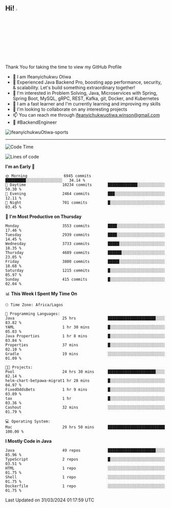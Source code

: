 <!-- BLOG-POST-LIST:START --><!-- BLOG-POST-LIST:END -->

## Hi! <img src="https://media.giphy.com/media/hvRJCLFzcasrR4ia7z/giphy.gif" width="4%"> 

Thank You for taking the time to view my GitHub Profile

- 👋 I am Ifeanyichukwu Otiwa
- 🚀 Experienced Java Backend Pro, boosting app performance, security, & scalability. Let's build something extraordinary together!
- 👀 I'm interested in Problem Solving, Java, Microservices with Spring, Spring Boot, MySQL, gRPC, REST, Kafka, git, Docker, and Kubernetes
- 🌱 I am a fast learner and I'm currently learning and improving my skills
- 💞️ I'm looking to collaborate on any interesting projects
- 📫 You can reach me through ifeanyichukwuotiwa.winson@gmail.com
- 🚀 #BackendEngineer

<p align="left" marginTop="10px"> <img src="https://komarev.com/ghpvc/?username=ifeanyichukwuOtiwa-sports&label=Profile%20views&color=0e75b6&style=for-the-badge" alt="ifeanyichukwuOtiwa-sports" /> </p>

***

<!--START_SECTION:waka-->
![Code Time](http://img.shields.io/badge/Code%20Time-2%2C360%20hrs%2039%20mins-blue)

![Lines of code](https://img.shields.io/badge/From%20Hello%20World%20I%27ve%20Written-4.6%20million%20lines%20of%20code-blue)

**I'm an Early 🐤** 

```text
🌞 Morning                6945 commits        █████████░░░░░░░░░░░░░░░░   34.14 % 
🌆 Daytime                10234 commits       █████████████░░░░░░░░░░░░   50.30 % 
🌃 Evening                2464 commits        ███░░░░░░░░░░░░░░░░░░░░░░   12.11 % 
🌙 Night                  701 commits         █░░░░░░░░░░░░░░░░░░░░░░░░   03.45 % 
```
📅 **I'm Most Productive on Thursday** 

```text
Monday                   3553 commits        ████░░░░░░░░░░░░░░░░░░░░░   17.46 % 
Tuesday                  2939 commits        ████░░░░░░░░░░░░░░░░░░░░░   14.45 % 
Wednesday                3733 commits        █████░░░░░░░░░░░░░░░░░░░░   18.35 % 
Thursday                 4689 commits        ██████░░░░░░░░░░░░░░░░░░░   23.05 % 
Friday                   3800 commits        █████░░░░░░░░░░░░░░░░░░░░   18.68 % 
Saturday                 1215 commits        █░░░░░░░░░░░░░░░░░░░░░░░░   05.97 % 
Sunday                   415 commits         █░░░░░░░░░░░░░░░░░░░░░░░░   02.04 % 
```


📊 **This Week I Spent My Time On** 

```text
🕑︎ Time Zone: Africa/Lagos

💬 Programming Languages: 
Java                     25 hrs              █████████████████████░░░░   83.82 % 
YAML                     1 hr 30 mins        █░░░░░░░░░░░░░░░░░░░░░░░░   05.03 % 
Java Properties          1 hr 8 mins         █░░░░░░░░░░░░░░░░░░░░░░░░   03.84 % 
Properties               37 mins             █░░░░░░░░░░░░░░░░░░░░░░░░   02.10 % 
Gradle                   19 mins             ░░░░░░░░░░░░░░░░░░░░░░░░░   01.09 % 

🐱‍💻 Projects: 
Pool                     24 hrs 30 mins      █████████████████████░░░░   82.14 % 
helm-chart-betpawa-migrat1 hr 28 mins        █░░░░░░░░░░░░░░░░░░░░░░░░   04.97 % 
FixedOddsBets            1 hr 9 mins         █░░░░░░░░░░░░░░░░░░░░░░░░   03.89 % 
tax                      1 hr                █░░░░░░░░░░░░░░░░░░░░░░░░   03.36 % 
Cashout                  32 mins             ░░░░░░░░░░░░░░░░░░░░░░░░░   01.79 % 

💻 Operating System: 
Mac                      29 hrs 50 mins      █████████████████████████   100.00 % 
```

**I Mostly Code in Java** 

```text
Java                     49 repos            █████████████████████░░░░   85.96 % 
TypeScript               2 repos             █░░░░░░░░░░░░░░░░░░░░░░░░   03.51 % 
HTML                     1 repo              ░░░░░░░░░░░░░░░░░░░░░░░░░   01.75 % 
Shell                    1 repo              ░░░░░░░░░░░░░░░░░░░░░░░░░   01.75 % 
Dockerfile               1 repo              ░░░░░░░░░░░░░░░░░░░░░░░░░   01.75 % 
```




 Last Updated on 31/03/2024 01:17:59 UTC
<!--END_SECTION:waka-->

<!--
<p align="center">
![trophy](https://github-profile-trophy.vercel.app/?username=ifeanyichukwuOtiwa-sports&theme=onedark) (https://github.com/ryo-ma/github-profile-trophy)
</p>
-->

<!---
ifeanyi-otiwa/ifeanyi-otiwa is a ✨ special ✨ repository because its `README.md` (this file) appears on your GitHub profile.
You can click the Preview link to take a look at your changes.
--->
